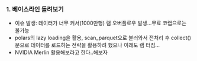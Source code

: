 ### 1. 베이스라인 돌려보기
- 이슈 발생: 데이터가 너무 커서(1000만행) 램 오버플로우 발생...무료 코랩으로는 불가능
- polars의 lazy loading을 활용, scan_parquet으로 불러와서 전처리 후 collect()문으로 데이터를 로드하는 전략을 활용하려 했으나 이래도 램 터짐...
- NVIDIA Merlin 활용해보라고 한다..해보자

